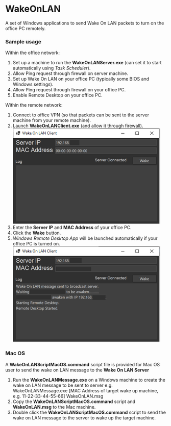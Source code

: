 # WakeOnLAN
A set of Windows applications to send Wake On LAN packets to turn on the office PC remotely.

### Sample usage
Within the office network:
1. Set up a machine to run the **WakeOnLANServer.exe** (can set it to start automatically using *Task Scheduler*).
2. Allow Ping request through firewall on server machine.
3. Set up Wake On LAN on your office PC (typically some BIOS and Windows settings).
4. Allow Ping request through firewall on your office PC.
5. Enable Remote Desktop on your office PC.

Within the remote network:
1. Connect to office VPN (so that packets can be sent to the server machine from your remote machine).
2. Launch **WakeOnLANClient.exe** (and allow it through firewall).  
![WakeOnLANClient.exe UI](/screenshots/client_ui.png)
3. Enter the **Server IP** and **MAC Address** of your office PC.
4. Click the **Wake** button.
5. *Windows Remote Desktop App* will be launched automatically if your office PC is turned on.  
![WakeOnLANClient.exe connect success](/screenshots/client_connect.png)

### Mac OS
A **WakeOnLANScriptMacOS.command** script file is provided for Mac OS user to send the wake on LAN message to the **Wake On LAN Server**
1. Run the **WakeOnLANMessage.exe** on a Windows machine to create the wake on LAN message to be sent to server
	e.g. WakeOnLANMessage.exe [MAC Address of target wake up machine, e.g. 11-22-33-44-55-66] WakeOnLAN.msg
2. Copy the **WakeOnLANScriptMacOS.command** script and **WakeOnLAN.msg** to the Mac machine.
3. Double click the **WakeOnLANScriptMacOS.command** script to send the wake on LAN message to the server to wake up the target machine.
